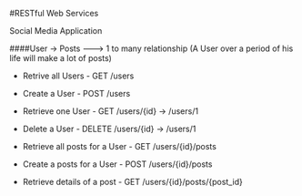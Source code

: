 #RESTful Web Services

Social Media Application

####User -> Posts   ---> 1 to many relationship (A User over a period of his life will make a lot of posts)

- Retrive all Users         - GET /users
- Create a User             - POST /users
- Retrieve one User         - GET /users/{id} -> /users/1
- Delete a User             - DELETE /users/{id} -> /users/1

- Retrieve all posts for a User - GET /users/{id}/posts
- Create a posts for a User - POST /users/{id}/posts
- Retrieve details of a post - GET /users/{id}/posts/{post_id}